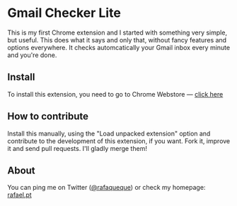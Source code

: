 # Gmail Checker Lite
This is my first Chrome extension and I started with something very simple, but useful. This does what it says and only that, without fancy features and options everywhere. It checks automcatically your Gmail inbox every minute and you're done.

## Install
To install this extension, you need to go to Chrome Webstore — [click here](https://chrome.google.com/webstore/detail/gmail-checker-lite/ehecgbjlfigjeeapplnmliblgpkjaeme)

## How to contribute
Install this manually, using the "Load unpacked extension" option and contribute to the development of this extension, if you want. Fork it, improve it and send pull requests. I'll gladly merge them!

## About
You can ping me on Twitter ([@rafaqueque](http://twitter.com/rafaqueque)) or check my homepage: [rafael.pt](http://rafael.pt)
